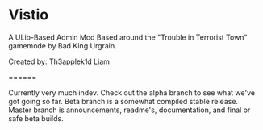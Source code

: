 Vistio
======

A ULib-Based Admin Mod
Based around the "Trouble in Terrorist Town" gamemode by Bad King Urgrain.

Created by:
Th3applek1d
Liam

======

Currently very much indev. Check out the alpha branch to see what we've got going so far.
Beta branch is a somewhat compiled stable release.
Master branch is announcements, readme's, documentation, and final or safe beta builds.